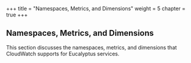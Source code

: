 +++
title = "Namespaces, Metrics, and Dimensions"
weight = 5
chapter = true
+++


## Namespaces, Metrics, and Dimensions
This section discusses the namespaces, metrics, and dimensions that CloudWatch supports for Eucalyptus services.